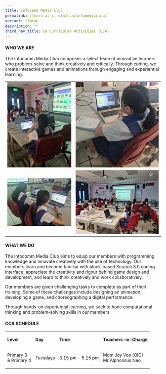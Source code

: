 ```yaml
---
title: Infocomm Media Club
permalink: /learn-at-ij-oln/cca/infomediaclub/
variant: tiptap
description: ""
third_nav_title: Co Curricular Activities (CCA)
---
```

<h4>WHO WE ARE</h4><p>The Infocomm Media Club comprises a select team of innovative learners who problem-solve and think creatively and critically. Through coding, we create interactive games and animations through engaging and experiential learning.</p><table><tbody><tr><td rowspan="1" colspan="1"><div class="isomer-image-wrapper"><img style="width: 100%" height="auto" width="100%" alt="" src="/images/CCAPics/infocomm1w.jpg"></div></td><td rowspan="1" colspan="1"><div class="isomer-image-wrapper"><img style="width: 100%" height="auto" width="100%" alt="" src="/images/CCAPics/infocomm2w.jpg"></div></td></tr><tr><td rowspan="1" colspan="1"><div class="isomer-image-wrapper"><img style="width: 100%" height="auto" width="100%" alt="" src="/images/CCAPics/infocomm4w.jpg"></div></td><td rowspan="1" colspan="1"><div class="isomer-image-wrapper"><img style="width: 100%" height="auto" width="100%" alt="" src="/images/CCAPics/infocomm3w.jpg"></div></td></tr></tbody></table><h4>WHAT WE DO</h4><p>The Infocomm Media Club aims to equip our members with programming knowledge and innovate creatively with the use of technology. Our members learn and become familiar with block-based Scratch 3.0 coding interface, appreciate the creativity and rigour behind game design and development, and learn to think creatively and work collaboratively.</p><p>Our members are given challenging tasks to complete as part of their training. Some of these challenges include designing an animation, developing a game, and choreographing a digital performance.</p><p>Through hands-on experiential learning, we seek to hone computational thinking and problem-solving skills in our members.</p><h4>CCA SCHEDULE</h4><table><tbody><tr><td rowspan="1" colspan="1"><p><strong>Level</strong></p></td><td rowspan="1" colspan="1"><p><strong>Day</strong></p></td><td rowspan="1" colspan="1"><p><strong>Time</strong></p></td><td rowspan="1" colspan="1"><p><strong>Teachers-in-Charge</strong></p></td></tr><tr><td rowspan="1" colspan="1"><p>Primary 3<br>&amp; Primary 4</p></td><td rowspan="1" colspan="1"><p>Tuesdays</p></td><td rowspan="1" colspan="1"><p>3.15 pm - 5.15 pm</p></td><td rowspan="1" colspan="1"><p>Mdm Joy Voo (OIC)<br>Mr Alphonsus Neo</p></td></tr></tbody></table><p></p>